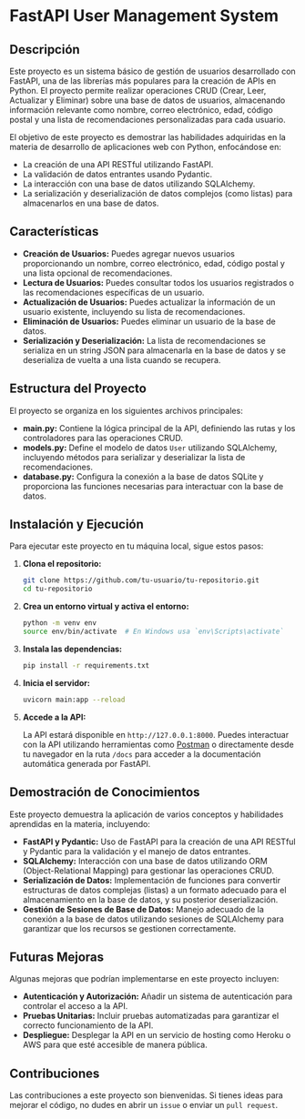 # FastAPI User Management System

## Descripción

Este proyecto es un sistema básico de gestión de usuarios desarrollado con FastAPI, una de las librerías más populares para la creación de APIs en Python. El proyecto permite realizar operaciones CRUD (Crear, Leer, Actualizar y Eliminar) sobre una base de datos de usuarios, almacenando información relevante como nombre, correo electrónico, edad, código postal y una lista de recomendaciones personalizadas para cada usuario.

El objetivo de este proyecto es demostrar las habilidades adquiridas en la materia de desarrollo de aplicaciones web con Python, enfocándose en:

- La creación de una API RESTful utilizando FastAPI.
- La validación de datos entrantes usando Pydantic.
- La interacción con una base de datos utilizando SQLAlchemy.
- La serialización y deserialización de datos complejos (como listas) para almacenarlos en una base de datos.

## Características

- **Creación de Usuarios:** Puedes agregar nuevos usuarios proporcionando un nombre, correo electrónico, edad, código postal y una lista opcional de recomendaciones.
- **Lectura de Usuarios:** Puedes consultar todos los usuarios registrados o las recomendaciones específicas de un usuario.
- **Actualización de Usuarios:** Puedes actualizar la información de un usuario existente, incluyendo su lista de recomendaciones.
- **Eliminación de Usuarios:** Puedes eliminar un usuario de la base de datos.
- **Serialización y Deserialización:** La lista de recomendaciones se serializa en un string JSON para almacenarla en la base de datos y se deserializa de vuelta a una lista cuando se recupera.

## Estructura del Proyecto

El proyecto se organiza en los siguientes archivos principales:

- **main.py:** Contiene la lógica principal de la API, definiendo las rutas y los controladores para las operaciones CRUD.
- **models.py:** Define el modelo de datos `User` utilizando SQLAlchemy, incluyendo métodos para serializar y deserializar la lista de recomendaciones.
- **database.py:** Configura la conexión a la base de datos SQLite y proporciona las funciones necesarias para interactuar con la base de datos.

## Instalación y Ejecución

Para ejecutar este proyecto en tu máquina local, sigue estos pasos:

1. **Clona el repositorio:**

    ```bash
    git clone https://github.com/tu-usuario/tu-repositorio.git
    cd tu-repositorio
    ```

2. **Crea un entorno virtual y activa el entorno:**

    ```bash
    python -m venv env
    source env/bin/activate  # En Windows usa `env\Scripts\activate`
    ```

3. **Instala las dependencias:**

    ```bash
    pip install -r requirements.txt
    ```

4. **Inicia el servidor:**

    ```bash
    uvicorn main:app --reload
    ```

5. **Accede a la API:**

    La API estará disponible en `http://127.0.0.1:8000`. Puedes interactuar con la API utilizando herramientas como [Postman](https://www.postman.com/) o directamente desde tu navegador en la ruta `/docs` para acceder a la documentación automática generada por FastAPI.

## Demostración de Conocimientos

Este proyecto demuestra la aplicación de varios conceptos y habilidades aprendidas en la materia, incluyendo:

- **FastAPI y Pydantic:** Uso de FastAPI para la creación de una API RESTful y Pydantic para la validación y el manejo de datos entrantes.
- **SQLAlchemy:** Interacción con una base de datos utilizando ORM (Object-Relational Mapping) para gestionar las operaciones CRUD.
- **Serialización de Datos:** Implementación de funciones para convertir estructuras de datos complejas (listas) a un formato adecuado para el almacenamiento en la base de datos, y su posterior deserialización.
- **Gestión de Sesiones de Base de Datos:** Manejo adecuado de la conexión a la base de datos utilizando sesiones de SQLAlchemy para garantizar que los recursos se gestionen correctamente.

## Futuras Mejoras

Algunas mejoras que podrían implementarse en este proyecto incluyen:

- **Autenticación y Autorización:** Añadir un sistema de autenticación para controlar el acceso a la API.
- **Pruebas Unitarias:** Incluir pruebas automatizadas para garantizar el correcto funcionamiento de la API.
- **Despliegue:** Desplegar la API en un servicio de hosting como Heroku o AWS para que esté accesible de manera pública.

## Contribuciones

Las contribuciones a este proyecto son bienvenidas. Si tienes ideas para mejorar el código, no dudes en abrir un `issue` o enviar un `pull request`.

